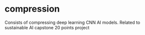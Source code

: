 # compression
Consists of compressing deep learning CNN AI models. Related to sustainable AI capstone 20 points project
